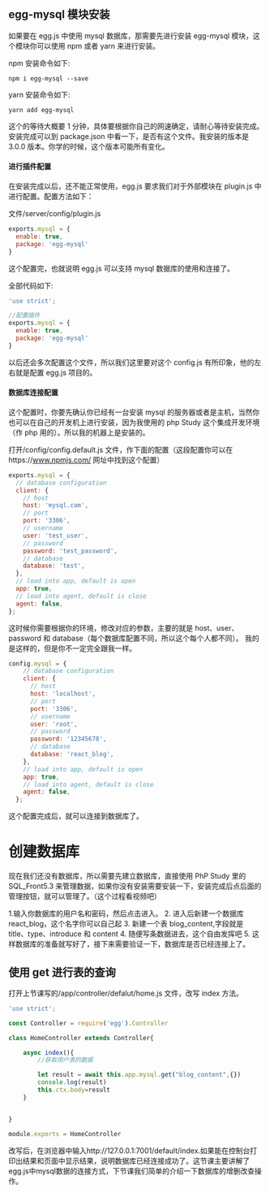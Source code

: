 ## egg-mysql 模块安装

如果要在 egg.js 中使用 mysql 数据库，那需要先进行安装 egg-mysql 模块，这个模块你可以使用 npm 或者 yarn 来进行安装。

npm 安装命令如下:

```shell
npm i egg-mysql --save
```

yarn 安装命令如下:

```shell
yarn add egg-mysql
```

这个的等待大概要 1 分钟，具体要根据你自己的网速确定，请耐心等待安装完成。安装完成可以到 package.json 中看一下，是否有这个文件。我安装的版本是 3.0.0 版本。你学的时候，这个版本可能所有变化。

#### 进行插件配置

在安装完成以后，还不能正常使用，egg.js 要求我们对于外部模块在 plugin.js 中进行配置。配置方法如下：

文件/server/config/plugin.js

```js
exports.mysql = {
  enable: true,
  package: 'egg-mysql'
}
```

这个配置完，也就说明 egg.js 可以支持 mysql 数据库的使用和连接了。

全部代码如下:

```js
'use strict';

//配置插件
exports.mysql = {
  enable: true,
  package: 'egg-mysql'
}
```

以后还会多次配置这个文件，所以我们这里要对这个 config.js 有所印象，他的左右就是配置 egg.js 项目的。

#### 数据库连接配置

这个配置时，你要先确认你已经有一台安装 mysql 的服务器或者是主机，当然你也可以在自己的开发机上进行安装，因为我使用的 php Study 这个集成开发环境（作 php 用的）。所以我的机器上是安装的。

打开/config/config.default.js 文件，作下面的配置（这段配置你可以在https://www.npmjs.com/ 网址中找到这个配置）

```js
exports.mysql = {
  // database configuration
  client: {
    // host
    host: 'mysql.com',
    // port
    port: '3306',
    // username
    user: 'test_user',
    // password
    password: 'test_password',
    // database
    database: 'test',
  },
  // load into app, default is open
  app: true,
  // load into agent, default is close
  agent: false,
};

```

这时候你需要根据你的环境，修改对应的参数，主要的就是 host、user、password 和 database（每个数据库配置不同，所以这个每个人都不同）。 我的是这样的，但是你不一定完全跟我一样。

```js
config.mysql = {
    // database configuration
    client: {
      // host
      host: 'localhost',
      // port
      port: '3306',
      // username
      user: 'root',
      // password
      password: '12345678',
      // database
      database: 'react_blog',
    },
    // load into app, default is open
    app: true,
    // load into agent, default is close
    agent: false,
  };
```

这个配置完成后，就可以连接到数据库了。

# 创建数据库

现在我们还没有数据库，所以需要先建立数据库，直接使用 PhP Study 里的 SQL_Front5.3 来管理数据，如果你没有安装需要安装一下，安装完成后点后面的管理按钮，就可以管理了。（这个过程看视频吧）

1.输入你数据库的用户名和密码，然后点击进入。 2. 进入后新建一个数据库 react_blog，这个名字你可以自己起 3. 新建一个表 blog_content,字段就是 title、type、introduce 和 content 4. 随便写条数据进去，这个自由发挥吧 5. 这样数据库的准备就写好了，接下来需要验证一下，数据库是否已经连接上了。

## 使用 get 进行表的查询

打开上节课写的/app/controller/defalut/home.js 文件，改写 index 方法。

```js
'use strict';

const Controller = require('egg').Controller

class HomeController extends Controller{

    async index(){
        //获取用户表的数据

        let result = await this.app.mysql.get("blog_content",{})
        console.log(result)
        this.ctx.body=result
    }


}

module.exports = HomeController
```

改写后，在浏览器中输入http://127.0.0.1:7001/default/index.如果能在控制台打印出结果和页面中显示结果，说明数据库已经连接成功了。这节课主要讲解了egg.js中mysql数据的连接方式，下节课我们简单的介绍一下数据库的增删改查操作。
